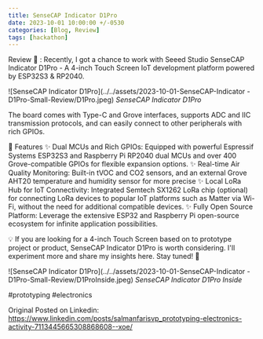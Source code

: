 ```yaml
---
title: SenseCAP Indicator D1Pro
date: 2023-10-01 10:00:00 +/-0530
categories: [Blog, Review]
tags: [hackathon]
---
```


Review 📖 : Recently, I got a chance to work with Seeed Studio SenseCAP Indicator D1Pro - A 4-inch Touch Screen IoT development platform powered by ESP32S3 & RP2040.

![SenseCAP Indicator D1Pro](../../assets/2023-10-01-SenseCAP-Indicator -D1Pro-Small-Review/D1Pro.jpeg)
_SenseCAP Indicator D1Pro_

The board comes with Type-C and Grove interfaces, supports ADC and IIC transmission protocols, and can easily connect to other peripherals with rich GPIOs.

🚀 Features
✨ Dual MCUs and Rich GPIOs: Equipped with powerful Espressif Systems ESP32S3 and Raspberry Pi RP2040 dual MCUs and over 400 Grove-compatible GPIOs for flexible expansion options.
✨ Real-time Air Quality Monitoring: Built-in tVOC and CO2 sensors, and an external Grove AHT20 temperature and humidity sensor for more precise
✨ Local LoRa Hub for IoT Connectivity: Integrated Semtech SX1262 LoRa chip (optional) for connecting LoRa devices to popular IoT platforms such as Matter via Wi-Fi, without the need for additional compatible devices.
✨ Fully Open Source Platform: Leverage the extensive ESP32 and Raspberry Pi open-source ecosystem for infinite application possibilities.

💡 If you are looking for a 4-inch Touch Screen based on to prototype project or product, SenseCAP Indicator D1Pro is worth considering. I'll experiment more and share my insights here. Stay tuned! 👋


![SenseCAP Indicator D1Pro](../../assets/2023-10-01-SenseCAP-Indicator -D1Pro-Small-Review/D1ProInside.jpeg)
_SenseCAP Indicator D1Pro Inside_

#prototyping #electronics

Original Posted on Linkedin: https://www.linkedin.com/posts/salmanfarisvp_prototyping-electronics-activity-7113445665308868608--xoe/
